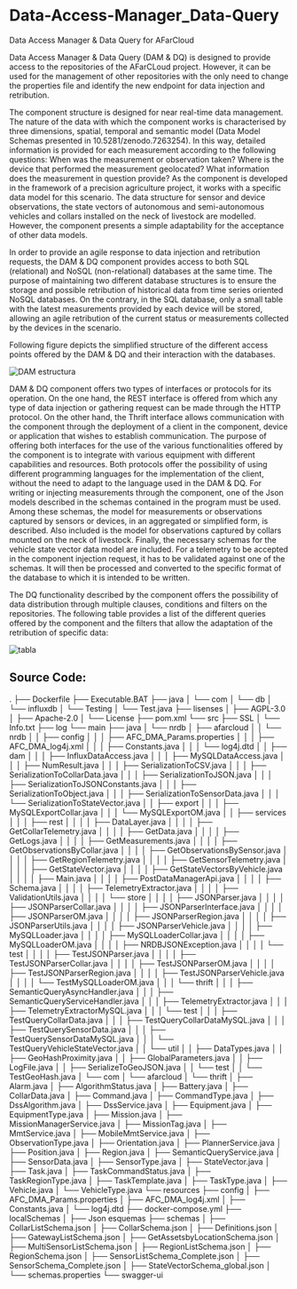 # Data-Access-Manager_Data-Query
Data Access Manager &amp; Data Query for AFarCloud

Data Access Manager & Data Query (DAM & DQ) is designed to provide access to the repositories of the AFarCLoud project. However, it can be used for the management of other repositories with the only need to change the properties file and identify the new endpoint for data injection and retribution.


The component structure is designed for near real-time data management. The nature of the data with which the component works is characterised by three dimensions, spatial, temporal and semantic model (Data Model Schemas presented in 10.5281/zenodo.7263254). In this way, detailed information is provided for each measurement according to the following questions: When was the measurement or observation taken? Where is the device that performed the measurement geolocated? What information does the measurement in question provide?
As the component is developed in the framework of a precision agriculture project, it works with a specific data model for this scenario. The data structure for sensor and device observations, the state vectors of autonomous and semi-autonomous vehicles and collars installed on the neck of livestock are modelled. However, the component presents a simple adaptability for the acceptance of other data models. 


In order to provide an agile response to data injection and retribution requests, the DAM & DQ component provides access to both SQL (relational) and NoSQL (non-relational) databases at the same time. The purpose of maintaining two different database structures is to ensure the storage and possible retribution of historical data from time series oriented NoSQL databases. On the contrary, in the SQL database, only a small table with the latest measurements provided by each device will be stored, allowing an agile retribution of the current status or measurements collected by the devices in the scenario.


Following figure depicts the simplified structure of the different access points offered by the DAM & DQ and their interaction with the databases.


![DAM estructura](https://user-images.githubusercontent.com/60104587/198829875-532b6c6e-88d3-4d4d-9df4-ac0125592f28.png)


DAM & DQ component offers two types of interfaces or protocols for its operation. On the one hand, the REST interface is offered from which any type of data injection or gathering request can be made through the HTTP protocol. On the other hand, the Thrift interface allows communication with the component through the deployment of a client in the component, device or application that wishes to establish communication. The purpose of offering both interfaces for the use of the various functionalities offered by the component is to integrate with various equipment with different capabilities and resources. Both protocols offer the possibility of using different programming languages for the implementation of the client, without the need to adapt to the language used in the DAM & DQ.
For writing or injecting measurements through the component, one of the Json models described in the schemas contained in the program must be used. Among these schemas, the model for measurements or observations captured by sensors or devices, in an aggregated or simplified form, is described. Also included is the model for observations captured by collars mounted on the neck of livestock. Finally, the necessary schemas for the vehicle state vector data model are included. For a telemetry to be accepted in the component injection request, it has to be validated against one of the schemas. It will then be processed and converted to the specific format of the database to which it is intended to be written. 


The DQ functionality described by the component offers the possibility of data distribution through multiple clauses, conditions and filters on the repositories. The following table provides a list of the different queries offered by the component and the filters that allow the adaptation of the retribution of specific data:


![tabla](https://user-images.githubusercontent.com/60104587/198830010-f3513a31-e016-498f-9eb0-22b6a29415f7.png)


## Source Code:

.
├── Dockerfile
├── Executable.BAT
├── java
│   └── com
│       └── db
│           └── influxdb
│               └── Testing
│                   └── Test.java
├── lisenses
│   ├── AGPL-3.0
│   ├── Apache-2.0
│   └── License
├── pom.xml
└── src
    ├── SSL
    │   └── Info.txt
    ├── log
    └── main
        ├── java
        │   └── nrdb
        │       ├── afarcloud
        │       │   └── nrdb
        │       │       ├── config
        │       │       │   ├── AFC_DMA_Params.properties
        │       │       │   ├── AFC_DMA_log4j.xml
        │       │       │   ├── Constants.java
        │       │       │   └── log4j.dtd
        │       │       ├── dam
        │       │       │   ├── InfluxDataAccess.java
        │       │       │   ├── MySQLDataAccess.java
        │       │       │   ├── NumResult.java
        │       │       │   ├── SerializationToCSV.java
        │       │       │   ├── SerializationToCollarData.java
        │       │       │   ├── SerializationToJSON.java
        │       │       │   ├── SerializationToJSONConstants.java
        │       │       │   ├── SerializationToObject.java
        │       │       │   ├── SerializationToSensorData.java
        │       │       │   └── SerializationToStateVector.java
        │       │       ├── export
        │       │       │   ├── MySQLExportCollar.java
        │       │       │   └── MySQLExportOM.java
        │       │       ├── services
        │       │       │   ├── rest
        │       │       │   │   ├── DataLayer.java
        │       │       │   │   ├── GetCollarTelemetry.java
        │       │       │   │   ├── GetData.java
        │       │       │   │   ├── GetLogs.java
        │       │       │   │   ├── GetMeasurements.java
        │       │       │   │   ├── GetObservationsByCollar.java
        │       │       │   │   ├── GetObservationsBySensor.java
        │       │       │   │   ├── GetRegionTelemetry.java
        │       │       │   │   ├── GetSensorTelemetry.java
        │       │       │   │   ├── GetStateVector.java
        │       │       │   │   ├── GetStateVectorsByVehicle.java
        │       │       │   │   ├── Main.java
        │       │       │   │   ├── PostDataManagerApi.java
        │       │       │   │   ├── Schema.java
        │       │       │   │   ├── TelemetryExtractor.java
        │       │       │   │   ├── ValidationUtils.java
        │       │       │   │   └── store
        │       │       │   │       ├── JSONParser.java
        │       │       │   │       ├── JSONParserCollar.java
        │       │       │   │       ├── JSONParserInterface.java
        │       │       │   │       ├── JSONParserOM.java
        │       │       │   │       ├── JSONParserRegion.java
        │       │       │   │       ├── JSONParserUtils.java
        │       │       │   │       ├── JSONParserVehicle.java
        │       │       │   │       ├── MySQLLoader.java
        │       │       │   │       ├── MySQLLoaderCollar.java
        │       │       │   │       ├── MySQLLoaderOM.java
        │       │       │   │       ├── NRDBJSONException.java
        │       │       │   │       └── test
        │       │       │   │           ├── TestJSONParser.java
        │       │       │   │           ├── TestJSONParserCollar.java
        │       │       │   │           ├── TestJSONParserOM.java
        │       │       │   │           ├── TestJSONParserRegion.java
        │       │       │   │           ├── TestJSONParserVehicle.java
        │       │       │   │           └── TestMySQLLoaderOM.java
        │       │       │   └── thrift
        │       │       │       ├── SemanticQueryAsyncHandler.java
        │       │       │       ├── SemanticQueryServiceHandler.java
        │       │       │       ├── TelemetryExtractor.java
        │       │       │       ├── TelemetryExtractorMySQL.java
        │       │       │       └── test
        │       │       │           ├── TestQueryCollarData.java
        │       │       │           ├── TestQueryCollarDataMySQL.java
        │       │       │           ├── TestQuerySensorData.java
        │       │       │           ├── TestQuerySensorDataMySQL.java
        │       │       │           └── TestQueryVehicleStateVector.java
        │       │       └── util
        │       │           ├── DataTypes.java
        │       │           ├── GeoHashProximity.java
        │       │           ├── GlobalParameters.java
        │       │           ├── LogFile.java
        │       │           ├── SerializeToGeoJSON.java
        │       │           └── test
        │       │               └── TestGeoHash.java
        │       └── com
        │           └── afarcloud
        │               └── thrift
        │                   ├── Alarm.java
        │                   ├── AlgorithmStatus.java
        │                   ├── Battery.java
        │                   ├── CollarData.java
        │                   ├── Command.java
        │                   ├── CommandType.java
        │                   ├── DssAlgorithm.java
        │                   ├── DssService.java
        │                   ├── Equipment.java
        │                   ├── EquipmentType.java
        │                   ├── Mission.java
        │                   ├── MissionManagerService.java
        │                   ├── MissionTag.java
        │                   ├── MmtService.java
        │                   ├── MobileMmtService.java
        │                   ├── ObservationType.java
        │                   ├── Orientation.java
        │                   ├── PlannerService.java
        │                   ├── Position.java
        │                   ├── Region.java
        │                   ├── SemanticQueryService.java
        │                   ├── SensorData.java
        │                   ├── SensorType.java
        │                   ├── StateVector.java
        │                   ├── Task.java
        │                   ├── TaskCommandStatus.java
        │                   ├── TaskRegionType.java
        │                   ├── TaskTemplate.java
        │                   ├── TaskType.java
        │                   ├── Vehicle.java
        │                   └── VehicleType.java
        └── resources
            ├── config
            │   ├── AFC_DMA_Params.properties
            │   ├── AFC_DMA_log4j.xml
            │   ├── Constants.java
            │   └── log4j.dtd
            ├── docker-compose.yml
            ├── localSchemas
            │   ├── Json esquemas
            ├── schemas
            │   ├── CollarListSchema.json
            │   ├── CollarSchema.json
            │   ├── Definitions.json
            │   ├── GatewayListSchema.json
            │   ├── GetAssetsbyLocationSchema.json
            │   ├── MultiSensorListSchema.json
            │   ├── RegionListSchema.json
            │   ├── RegionSchema.json
            │   ├── SensorListSchema_Complete.json
            │   ├── SensorSchema_Complete.json
            │   ├── StateVectorSchema_global.json
            │   └── schemas.properties
            └── swagger-ui


